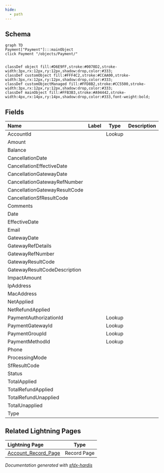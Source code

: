 ```yaml
---
hide:
  - path
---
```



## Schema

```mermaid
graph TD
Payment["Payment"]:::mainObject
click Payment "/objects/Payment/"


classDef object fill:#D6E9FF,stroke:#0070D2,stroke-width:3px,rx:12px,ry:12px,shadow:drop,color:#333;
classDef customObject fill:#FFF4C2,stroke:#CCAA00,stroke-width:3px,rx:12px,ry:12px,shadow:drop,color:#333;
classDef customObjectManaged fill:#FFD8B2,stroke:#CC5500,stroke-width:3px,rx:12px,ry:12px,shadow:drop,color:#333;
classDef mainObject fill:#FFB3B3,stroke:#A94442,stroke-width:4px,rx:14px,ry:14px,shadow:drop,color:#333,font-weight:bold;

```


<!-- Object description -->

## Fields

| Name      | Label | Type | Description |
| :-------- | :---- | :--: | :---------- | 
| AccountId |  | Lookup | <!-- --> |
| Amount |  |  | <!-- --> |
| Balance |  |  | <!-- --> |
| CancellationDate |  |  | <!-- --> |
| CancellationEffectiveDate |  |  | <!-- --> |
| CancellationGatewayDate |  |  | <!-- --> |
| CancellationGatewayRefNumber |  |  | <!-- --> |
| CancellationGatewayResultCode |  |  | <!-- --> |
| CancellationSfResultCode |  |  | <!-- --> |
| Comments |  |  | <!-- --> |
| Date |  |  | <!-- --> |
| EffectiveDate |  |  | <!-- --> |
| Email |  |  | <!-- --> |
| GatewayDate |  |  | <!-- --> |
| GatewayRefDetails |  |  | <!-- --> |
| GatewayRefNumber |  |  | <!-- --> |
| GatewayResultCode |  |  | <!-- --> |
| GatewayResultCodeDescription |  |  | <!-- --> |
| ImpactAmount |  |  | <!-- --> |
| IpAddress |  |  | <!-- --> |
| MacAddress |  |  | <!-- --> |
| NetApplied |  |  | <!-- --> |
| NetRefundApplied |  |  | <!-- --> |
| PaymentAuthorizationId |  | Lookup | <!-- --> |
| PaymentGatewayId |  | Lookup | <!-- --> |
| PaymentGroupId |  | Lookup | <!-- --> |
| PaymentMethodId |  | Lookup | <!-- --> |
| Phone |  |  | <!-- --> |
| ProcessingMode |  |  | <!-- --> |
| SfResultCode |  |  | <!-- --> |
| Status |  |  | <!-- --> |
| TotalApplied |  |  | <!-- --> |
| TotalRefundApplied |  |  | <!-- --> |
| TotalRefundUnapplied |  |  | <!-- --> |
| TotalUnapplied |  |  | <!-- --> |
| Type |  |  | <!-- --> |






## Related Lightning Pages

| Lightning Page | Type |
| :----      | :--: | 
| [Account_Record_Page](../pages/Account_Record_Page.md) |  Record Page |


_Documentation generated with [sfdx-hardis](https://sfdx-hardis.cloudity.com)_
